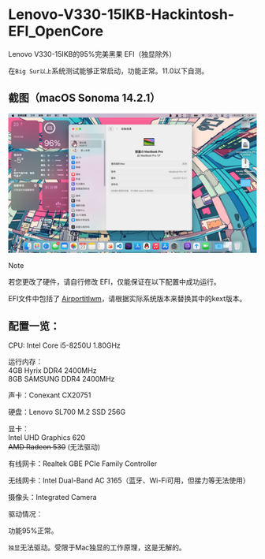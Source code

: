 # Lenovo-V330-15IKB-Hackintosh-EFI_OpenCore

Lenovo V330-15IKB的95%完美黑果 EFI（独显除外）

在`Big Sur以上`系统测试能够正常启动，功能正常。11.0以下自测。

## 截图（macOS Sonoma 14.2.1）

![Sonoma.png](https://github.com/r1i1na/Lenovo-V330-15IKB-Hackintosh-EFI_OpenCore/blob/main/Oper.PNG)

> [!NOTE]
> 若您更改了硬件，请自行修改 EFI，仅能保证在以下配置中成功运行。

EFI文件中包括了 [Airportitlwm](https://github.com/OpenIntelWireless/itlwm)，请根据实际系统版本来替换其中的kext版本。

## 配置一览：

CPU: Intel Core i5-8250U 1.80GHz

运行内存：<br>
4GB Hyrix DDR4 2400MHz<br>8GB SAMSUNG DDR4 2400MHz

声卡：Conexant CX20751

硬盘：Lenovo SL700 M.2 SSD 256G 

显卡：<br>
Intel UHD Graphics 620<br>~~AMD Radeon 530~~ (无法驱动)

有线网卡：Realtek GBE PCIe Family Controller

无线网卡：Intel Dual-Band AC 3165（蓝牙、Wi-Fi可用，但接力等无法使用）

摄像头：Integrated Camera

驱动情况：

功能95%正常。

`独显`无法驱动。受限于Mac独显的工作原理，这是无解的。
